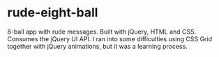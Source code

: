 # rude-eight-ball

8-ball app with rude messages. Built with jQuery, HTML and CSS. Consumes the jQuery UI API. I ran into some difficulties using CSS Grid together with jQuery animations, but it was a learning process. 
